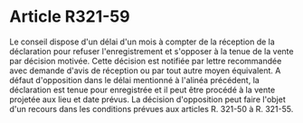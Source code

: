 # Article R321-59

Le conseil dispose d'un délai d'un mois à compter de la réception de la déclaration pour refuser l'enregistrement et s'opposer à la tenue de la vente par décision motivée. Cette décision est notifiée par lettre recommandée avec demande d'avis de réception ou par tout autre moyen équivalent.   A défaut d'opposition dans le délai mentionné à l'alinéa précédent, la déclaration est tenue pour enregistrée et il peut être procédé à la vente projetée aux lieu et date prévus.   La décision d'opposition peut faire l'objet d'un recours dans les conditions prévues aux articles R. 321-50 à R. 321-55.